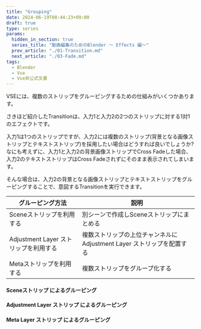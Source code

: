 ```yaml
---
title: "Grouping"
date: 2024-06-19T08:44:23+09:00
draft: true
type: series
params:
  hidden_in_section: true
  series_title: "動画編集のためのBlender 〜 Effects 編〜"
  prev_article: "./01-Transition.md"
  next_article: "./03-Fade.md"
tags:
  - Blender
  - Vse
  - Vse非公式文書
---
```


VSEには、複数のストリップをグルーピングするための仕組みがいくつかあります。

<!--more-->

さきほど紹介したTransitionは、入力1と入力2の2つのストリップに対する1対1のエフェクトです。

入力1は1つのストリップですが、入力2には複数のストリップ(背景となる画像ストリップとテキストストリップ)を採用したい場合はどうすれば良いでしょうか?
なにも考えずに、入力1と入力2の背景画像ストリップでCross Fadeした場合、入力2のテキストストリップはCross Fadeされずにそのまま表示されてしまいます。

そんな場合は、入力2の背景となる画像ストリップとテキストストリップをグルーピングすることで、意図するTransitionを実行できます。

| グルーピング方法                      | 説明                                                                   |
| ------------------------------------- | ---------------------------------------------------------------------- |
| Sceneストリップを利用する             | 別シーンで作成しSceneストリップにまとめる                              |
| Adjustment Layer ストリップを利用する | 複数ストリップの上位チャンネルに Adjustment Layer ストリップを配置する |
| Metaストリップを利用する              | 複数ストリップをグループ化する                                         |

#### Sceneストリップ によるグルーピング

#### Adjustment Layer ストリップ によるグルーピング

#### Meta Layer ストリップ によるグルーピング
